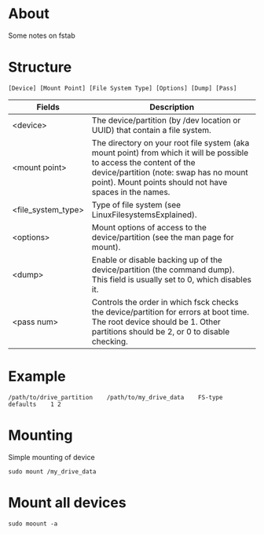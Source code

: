# About

Some notes on fstab

# Structure

```
[Device] [Mount Point] [File System Type] [Options] [Dump] [Pass]
```

 Fields                | Description 
 --------------------- | -------------------
 \<device\>            | The device/partition (by /dev location or UUID) that contain a file system.
 \<mount point\>       | The directory on your root file system (aka mount point) from which it will be possible to access the content of the device/partition (note: swap has no mount point). Mount points should not have spaces in the names.
 \<file_system_type\>  | Type of file system (see LinuxFilesystemsExplained).
 \<options\>           | Mount options of access to the device/partition (see the man page for mount).
 \<dump\>              | Enable or disable backing up of the device/partition (the command dump). This field is usually set to 0, which disables it.
 \<pass num\>          | Controls the order in which fsck checks the device/partition for errors at boot time. The root device should be 1. Other partitions should be 2, or 0 to disable checking.

# Example

```
/path/to/drive_partition    /path/to/my_drive_data    FS-type    defaults    1 2
```

# Mounting

Simple mounting of device

```
sudo mount /my_drive_data
```

# Mount all devices

```
sudo moount -a
```
